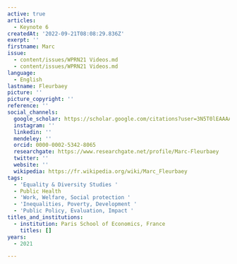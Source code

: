 ```yaml
---
active: true
articles:
  - Keynote 6
createdAt: '2022-09-21T08:08:29.836Z'
exerpt: ''
firstname: Marc
issue:
  - content/issues/WPRN21 Videos.md
  - content/issues/WPRN21 Videos.md
language:
  - English
lastname: Fleurbaey
picture: ''
picture_copyright: ''
reference: ''
social_channels:
  google_scholar: https://scholar.google.com/citations?user=3N5T0lEAAAAJ&hl=fr
  instagram: ''
  linkedin: ''
  mendeley: ''
  orcid: 0000-0002-5342-8065
  researchgate: https://www.researchgate.net/profile/Marc-Fleurbaey
  twitter: ''
  website: ''
  wikipedia: https://fr.wikipedia.org/wiki/Marc_Fleurbaey
tags:
  - 'Equality & Diversity Studies '
  - Public Health
  - 'Work, Welfare, Social protection '
  - 'Inequalities, Poverty, Development '
  - 'Public Policy, Evaluation, Impact '
titles_and_institutions:
  - institution: Paris School of Economics, France
    titles: []
years:
  - 2021

---
```

